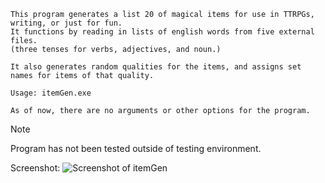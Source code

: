 ```
This program generates a list 20 of magical items for use in TTRPGs, writing, or just for fun.
It functions by reading in lists of english words from five external files.
(three tenses for verbs, adjectives, and noun.)

It also generates random qualities for the items, and assigns set names for items of that quality.
```

```
Usage: itemGen.exe

As of now, there are no arguments or other options for the program.
```
>[!NOTE]
>Program has not been tested outside of testing environment.

Screenshot:
![Screenshot of itemGen](https://imgur.com/KnB0vA0.png)
